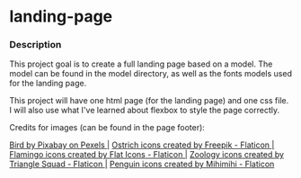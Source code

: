 # landing-page

### Description

This project goal is to create a full landing page based on a model.
The model can be found in the model directory, as well as the fonts models used for the landing page.

This project will have one html page (for the landing page) and one css file. I will also use what I've learned about flexbox to style the page correctly.

Credits for images (can be found in the page footer):

<a href=https://www.pexels.com/fr-fr/photo/gros-plan-de-paon-326900/>Bird by Pixabay on Pexels |</a>
<a href="https://www.flaticon.com/free-icons/ostrich" title="ostrich icons">Ostrich icons created by Freepik - Flaticon |</a>
<a href="https://www.flaticon.com/free-icons/flamingo" title="flamingo icons">Flamingo icons created by Flat Icons - Flaticon |</a>
<a href="https://www.flaticon.com/free-icons/zoology" title="zoology icons">Zoology icons created by Triangle Squad - Flaticon |</a>
<a href="https://www.flaticon.com/free-icons/penguin" title="penguin icons">Penguin icons created by Mihimihi - Flaticon</a>